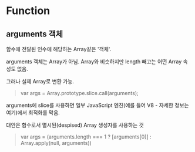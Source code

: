Function
===============
## arguments 객체

함수에 전달된 인수에 해당하는 Array같은 '객체'.

arguments 객체는 Array가 아님. Array와 비슷하지만 length 빼고는 어떤 Array 속성도 없음.

그러나 실제 Array로 변환 가능.

>var args = Array.prototype.slice.call(arguments);

arguments에 slice를 사용하면 일부 JavaScript 엔진(예를 들어 V8 - 자세한 정보는 여기)에서 최적화를 막음.

대안은 함수로서 멸시된(despised) Array 생성자를 사용하는 것

> var args = (arguments.length === 1 ? [arguments[0]] : Array.apply(null, arguments))
